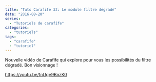 ```yaml
---
title: "Tuto Carafife 32: Le module filtre dégradé"
date: "2016-08-20"
series:
  - "Tutoriels de carafife"
categories: 
  - "tutoriels"
tags: 
  - "carafife"
  - "tutoriel"
---
```


Nouvelle vidéo de Carafife qui explore pour vous les possibilités du filtre dégradé. Bon visionnage !

https://youtu.be/fnUge9BnzK0
